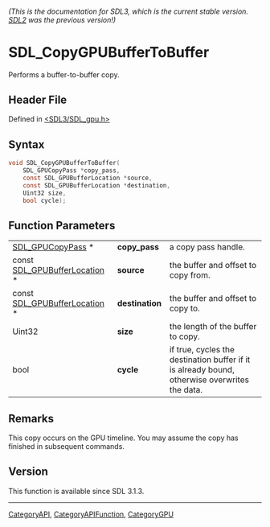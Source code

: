 ###### (This is the documentation for SDL3, which is the current stable version. [SDL2](https://wiki.libsdl.org/SDL2/) was the previous version!)
# SDL_CopyGPUBufferToBuffer

Performs a buffer-to-buffer copy.

## Header File

Defined in [<SDL3/SDL_gpu.h>](https://github.com/libsdl-org/SDL/blob/main/include/SDL3/SDL_gpu.h)

## Syntax

```c
void SDL_CopyGPUBufferToBuffer(
    SDL_GPUCopyPass *copy_pass,
    const SDL_GPUBufferLocation *source,
    const SDL_GPUBufferLocation *destination,
    Uint32 size,
    bool cycle);
```

## Function Parameters

|                                                        |                 |                                                                                               |
| ------------------------------------------------------ | --------------- | --------------------------------------------------------------------------------------------- |
| [SDL_GPUCopyPass](SDL_GPUCopyPass) *                   | **copy_pass**   | a copy pass handle.                                                                           |
| const [SDL_GPUBufferLocation](SDL_GPUBufferLocation) * | **source**      | the buffer and offset to copy from.                                                           |
| const [SDL_GPUBufferLocation](SDL_GPUBufferLocation) * | **destination** | the buffer and offset to copy to.                                                             |
| Uint32                                                 | **size**        | the length of the buffer to copy.                                                             |
| bool                                                   | **cycle**       | if true, cycles the destination buffer if it is already bound, otherwise overwrites the data. |

## Remarks

This copy occurs on the GPU timeline. You may assume the copy has finished
in subsequent commands.

## Version

This function is available since SDL 3.1.3.

----
[CategoryAPI](CategoryAPI), [CategoryAPIFunction](CategoryAPIFunction), [CategoryGPU](CategoryGPU)

